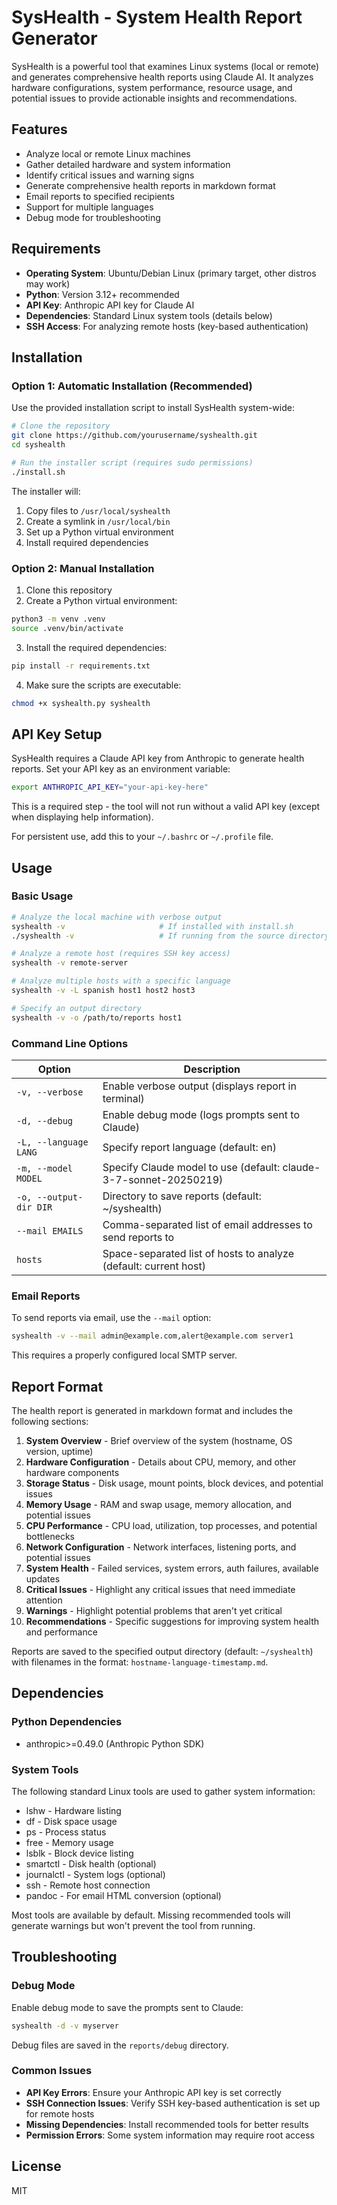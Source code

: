 # SysHealth - System Health Report Generator

SysHealth is a powerful tool that examines Linux systems (local or remote) and generates comprehensive health reports using Claude AI. It analyzes hardware configurations, system performance, resource usage, and potential issues to provide actionable insights and recommendations.

## Features

- Analyze local or remote Linux machines
- Gather detailed hardware and system information
- Identify critical issues and warning signs
- Generate comprehensive health reports in markdown format
- Email reports to specified recipients
- Support for multiple languages
- Debug mode for troubleshooting

## Requirements

- **Operating System**: Ubuntu/Debian Linux (primary target, other distros may work)
- **Python**: Version 3.12+ recommended
- **API Key**: Anthropic API key for Claude AI
- **Dependencies**: Standard Linux system tools (details below)
- **SSH Access**: For analyzing remote hosts (key-based authentication)

## Installation

### Option 1: Automatic Installation (Recommended)

Use the provided installation script to install SysHealth system-wide:

```bash
# Clone the repository
git clone https://github.com/yourusername/syshealth.git
cd syshealth

# Run the installer script (requires sudo permissions)
./install.sh
```

The installer will:
1. Copy files to `/usr/local/syshealth`
2. Create a symlink in `/usr/local/bin`
3. Set up a Python virtual environment
4. Install required dependencies

### Option 2: Manual Installation

1. Clone this repository
2. Create a Python virtual environment:

```bash
python3 -m venv .venv
source .venv/bin/activate
```

3. Install the required dependencies:

```bash
pip install -r requirements.txt
```

4. Make sure the scripts are executable:

```bash
chmod +x syshealth.py syshealth
```

## API Key Setup

SysHealth requires a Claude API key from Anthropic to generate health reports. Set your API key as an environment variable:

```bash
export ANTHROPIC_API_KEY="your-api-key-here"
```

This is a required step - the tool will not run without a valid API key (except when displaying help information).

For persistent use, add this to your `~/.bashrc` or `~/.profile` file.

## Usage

### Basic Usage

```bash
# Analyze the local machine with verbose output
syshealth -v                     # If installed with install.sh
./syshealth -v                   # If running from the source directory

# Analyze a remote host (requires SSH key access)
syshealth -v remote-server

# Analyze multiple hosts with a specific language
syshealth -v -L spanish host1 host2 host3

# Specify an output directory
syshealth -v -o /path/to/reports host1
```

### Command Line Options

| Option | Description |
|--------|-------------|
| `-v, --verbose` | Enable verbose output (displays report in terminal) |
| `-d, --debug` | Enable debug mode (logs prompts sent to Claude) |
| `-L, --language LANG` | Specify report language (default: en) |
| `-m, --model MODEL` | Specify Claude model to use (default: claude-3-7-sonnet-20250219) |
| `-o, --output-dir DIR` | Directory to save reports (default: ~/syshealth) |
| `--mail EMAILS` | Comma-separated list of email addresses to send reports to |
| `hosts` | Space-separated list of hosts to analyze (default: current host) |

### Email Reports

To send reports via email, use the `--mail` option:

```bash
syshealth -v --mail admin@example.com,alert@example.com server1
```

This requires a properly configured local SMTP server.

## Report Format

The health report is generated in markdown format and includes the following sections:

1. **System Overview** - Brief overview of the system (hostname, OS version, uptime)
2. **Hardware Configuration** - Details about CPU, memory, and other hardware components
3. **Storage Status** - Disk usage, mount points, block devices, and potential issues
4. **Memory Usage** - RAM and swap usage, memory allocation, and potential issues
5. **CPU Performance** - CPU load, utilization, top processes, and potential bottlenecks
6. **Network Configuration** - Network interfaces, listening ports, and potential issues
7. **System Health** - Failed services, system errors, auth failures, available updates
8. **Critical Issues** - Highlight any critical issues that need immediate attention
9. **Warnings** - Highlight potential problems that aren't yet critical
10. **Recommendations** - Specific suggestions for improving system health and performance

Reports are saved to the specified output directory (default: `~/syshealth`) with filenames in the format: `hostname-language-timestamp.md`.

## Dependencies

### Python Dependencies
- anthropic>=0.49.0 (Anthropic Python SDK)

### System Tools
The following standard Linux tools are used to gather system information:
- lshw - Hardware listing
- df - Disk space usage
- ps - Process status
- free - Memory usage
- lsblk - Block device listing
- smartctl - Disk health (optional)
- journalctl - System logs (optional)
- ssh - Remote host connection
- pandoc - For email HTML conversion (optional)

Most tools are available by default. Missing recommended tools will generate warnings but won't prevent the tool from running.

## Troubleshooting

### Debug Mode

Enable debug mode to save the prompts sent to Claude:

```bash
syshealth -d -v myserver
```

Debug files are saved in the `reports/debug` directory.

### Common Issues

- **API Key Errors**: Ensure your Anthropic API key is set correctly
- **SSH Connection Issues**: Verify SSH key-based authentication is set up for remote hosts
- **Missing Dependencies**: Install recommended tools for better results
- **Permission Errors**: Some system information may require root access

## License

MIT